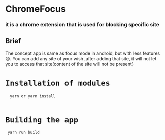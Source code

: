 # ChromeFocus
### it is a chrome extension that is used for blocking specific  site 

## Brief
The concept app is same as focus mode in
android, but with less features 😅.
You can add any site of your wish ,after
adding that site, it will not let you to access that site(content of the site  will not be present)

# `Installation of modules`
```javascript
  yarn or yarn install  
   
```
# `Building the app`
```javascript
 yarn run build
```
